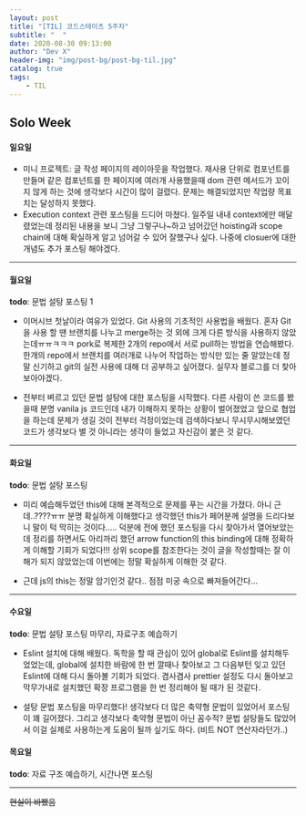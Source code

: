```yaml
---
layout: post
title: "[TIL] 코드스테이츠 5주차"
subtitle: "  "
date: 2020-08-30 09:13:00
author: "Dev X"
header-img: "img/post-bg/post-bg-til.jpg"
catalog: true
tags:
    - TIL
---
```


## Solo Week

#### 일요일

-   미니 프로젝트: 글 작성 페이지의 레이아웃을 작업했다. 재사용 단위로 컴포넌트를 만들며 같은 컴포넌트를 한 페이지에 여러개 사용했을때 dom 관련 메서드가 꼬이지 않게 하는 것에 생각보다 시간이 많이 걸렸다. 문제는 해결되었지만 작업량 목표치는 달성하지 못했다.
-   Execution context 관련 포스팅을 드디어 마쳤다. 일주일 내내 context에만 매달렸었는데 정리된 내용을 보니 그냥 그렇구나~하고 넘어갔던 hoisting과 scope chain에 대해 확실하게 알고 넘어갈 수 있어 잘했구나 싶다. 나중에 closuer에 대한 개념도 추가 포스팅 해야겠다.

---

#### 월요일

**todo**: 문법 설탕 포스팅 1

-   이머시브 첫날이라 여유가 있었다. Git 사용의 기초적인 사용법을 배웠다. 혼자 Git을 사용 할 땐 브랜치를 나누고 merge하는 것 외에 크게 다른 방식을 사용하지 않았는데ㅠㅠㅋㅋㅋ pork로 복제한 2개의 repo에서 서로 pull하는 방법을 연습해봤다. 한개의 repo에서 브랜치를 여러개로 나누어 작업하는 방식만 있는 줄 알았는데 정말 신기하고 git의 실전 사용에 대해 더 공부하고 싶어졌다. 실무자 블로그를 더 찾아보아야겠다.

-   전부터 벼르고 있던 문법 설탕에 대한 포스팅을 시작했다. 다른 사람이 쓴 코드를 봤을때 분명 vanila js 코드인데 내가 이해하지 못하는 상황이 벌어졌었고 앞으로 협업을 하는데 문제가 생길 것이 전부터 걱정이었는데 검색하다보니 무시무시해보였던 코드가 생각보다 별 것 아니라는 생각이 들었고 자신감이 붙은 것 같다.

---

#### 화요일

**todo**: 문법 설탕 포스팅

-   미리 예습해두었던 this에 대해 본격적으로 문제를 푸는 시간을 가졌다. 아니 근데..????ㅠㅠ 분명 확실하게 이해했다고 생각했던 this가 페어분께 설명을 드리다보니 말이 턱 막히는 것이다..... 덕분에 전에 했던 포스팅을 다시 찾아가서 열어보았는데 정리를 하면서도 아리까리 했던 arrow function의 this binding에 대해 정확하게 이해할 기회가 되었다!!! 상위 scope를 참조한다는 것이 글을 작성할때는 잘 이해가 되지 않았었는데 이번에는 정말 확실하게 이해한 것 같다.

-   근데 js의 this는 정말 암기인것 같다.. 점점 미궁 속으로 빠져들어간다...

---

#### 수요일

**todo**: 문법 설탕 포스팅 마무리, 자료구조 예습하기

-   Eslint 설치에 대해 배웠다. 독학을 할 때 관심이 있어 global로 Eslint를 설치해두었었는데, global에 설치한 바람에 한 번 깔때나 찾아보고 그 다음부턴 잊고 있던 Eslint에 대해 다시 돌아볼 기회가 되었다. 겸사겸사 prettier 설정도 다시 돌아보고 막무가내로 설치했던 확장 프로그램을 한 번 정리해야 될 때가 된 것같다.

-   설탕 문법 포스팅을 마무리했다! 생각보다 더 많은 축약형 문법이 있었어서 포스팅이 꽤 길어졌다. 그리고 생각보다 축약형 문법이 아닌 꼼수적? 문법 설탕들도 많았어서 이걸 실제로 사용하는게 도움이 될까 싶기도 하다. (비트 NOT 연산자라던가..)

#### 목요일

**todo**: 자료 구조 예습하기, 시간나면 포스팅

---

~~현실이 바빴음~~
